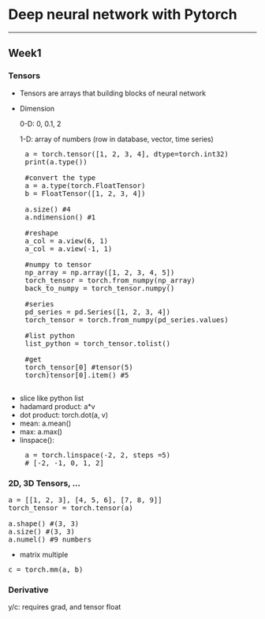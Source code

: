 # Deep neural network with Pytorch

---

## Week1

### Tensors
- Tensors are arrays that building blocks of neural network

* Dimension

    0-D: 0, 0.1, 2

    1-D: array of numbers (row in database, vector, time series)

<pre>
    a = torch.tensor([1, 2, 3, 4], dtype=torch.int32)
    print(a.type())

    #convert the type
    a = a.type(torch.FloatTensor)
    b = FloatTensor([1, 2, 3, 4])

    a.size() #4
    a.ndimension() #1

    #reshape
    a_col = a.view(6, 1)
    a_col = a.view(-1, 1)

    #numpy to tensor
    np_array = np.array([1, 2, 3, 4, 5])
    torch_tensor = torch.from_numpy(np_array)
    back_to_numpy = torch_tensor.numpy()

    #series
    pd_series = pd.Series([1, 2, 3, 4])
    torch_tensor = torch.from_numpy(pd_series.values)

    #list python
    list_python = torch_tensor.tolist()

    #get
    torch_tensor[0] #tensor(5)
    torch)tensor[0].item() #5
    </pre>

- slice like python list
- hadamard product: a*v
- dot product: torch.dot(a, v)
- mean: a.mean()
- max: a.max()
- linspace():
<pre>
    a = torch.linspace(-2, 2, steps =5)
    # [-2, -1, 0, 1, 2]
</pre>


### 2D, 3D Tensors, ...

<pre>
a = [[1, 2, 3], [4, 5, 6], [7, 8, 9]]
torch_tensor = torch.tensor(a)

a.shape() #(3, 3)
a.size() #(3, 3)
a.numel() #9 numbers
</pre>

- matrix multiple

<pre>
c = torch.mm(a, b)
</pre>

### Derivative

y/c: requires grad, and tensor float 